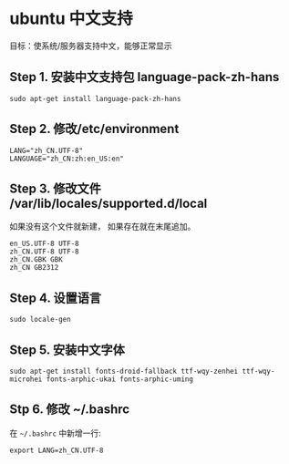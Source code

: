 # ubuntu 中文支持

目标：使系统/服务器支持中文，能够正常显示

## Step 1. 安装中文支持包 language-pack-zh-hans

```
sudo apt-get install language-pack-zh-hans
```

## Step 2. 修改/etc/environment

```
LANG="zh_CN.UTF-8"
LANGUAGE="zh_CN:zh:en_US:en"
```

## Step 3. 修改文件 /var/lib/locales/supported.d/local

如果没有这个文件就新建，
如果存在就在末尾追加。

```
en_US.UTF-8 UTF-8
zh_CN.UTF-8 UTF-8
zh_CN.GBK GBK
zh_CN GB2312
```

## Step 4. 设置语言

```
sudo locale-gen
```

## Step 5. 安装中文字体

```
sudo apt-get install fonts-droid-fallback ttf-wqy-zenhei ttf-wqy-microhei fonts-arphic-ukai fonts-arphic-uming
```

## Stp 6. 修改 ~/.bashrc

在 `~/.bashrc` 中新增一行:

```
export LANG=zh_CN.UTF-8
```
